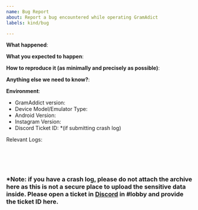 ```yaml
---
name: Bug Report
about: Report a bug encountered while operating GramAdict
labels: kind/bug

---
```

<!-- Please use this template while reporting a bug and provide as much info as possible. Not doing so may result in your bug not being addressed in a timely manner. Thanks! -->


**What happened**:

**What you expected to happen**:

**How to reproduce it (as minimally and precisely as possible)**:

**Anything else we need to know?**:

**Environment**:
- GramAddict version:
- Device Model/Emulator Type:
- Android Version:
- Instagram Version:
- Discord Ticket ID:           *(if submitting crash log)


Relevant Logs:




<br /><br /><br />
### *Note: if you have a crash log, please do not attach the archive here as this is not a secure place to upload the sensitive data inside. Please open a ticket in [Discord](https://discord.com/invite/66zWWCDM7x) in #lobby and provide the ticket ID here.